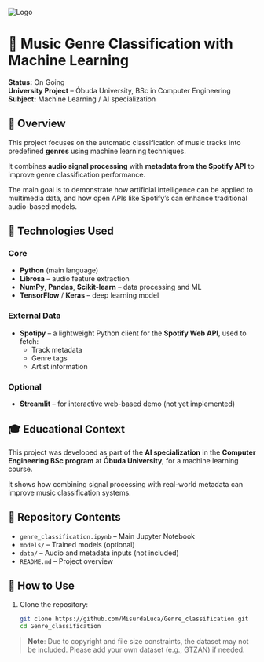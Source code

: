![Logo](https://uni-obuda.hu/wp-content/uploads/2021/11/kep3.jpg)
# 🎵 Music Genre Classification with Machine Learning

**Status:** On Going  
**University Project** – Óbuda University, BSc in Computer Engineering  
**Subject:** Machine Learning / AI specialization

## 📘 Overview

This project focuses on the automatic classification of music tracks into predefined **genres** using machine learning techniques.

It combines **audio signal processing** with **metadata from the Spotify API** to improve genre classification performance.

The main goal is to demonstrate how artificial intelligence can be applied to multimedia data, and how open APIs like Spotify’s can enhance traditional audio-based models.

## 🧠 Technologies Used

### Core

- **Python** (main language)
- **Librosa** – audio feature extraction
- **NumPy**, **Pandas**, **Scikit-learn** – data processing and ML
- **TensorFlow** / **Keras** – deep learning model

### External Data

- **Spotipy** – a lightweight Python client for the **Spotify Web API**, used to fetch:
  - Track metadata
  - Genre tags
  - Artist information

### Optional

- **Streamlit** – for interactive web-based demo (not yet implemented)

## 🎓 Educational Context

This project was developed as part of the **AI specialization** in the **Computer Engineering BSc program** at **Óbuda University**, for a machine learning course.

It shows how combining signal processing with real-world metadata can improve music classification systems.

## 📁 Repository Contents

- `genre_classification.ipynb` – Main Jupyter Notebook  
- `models/` – Trained models (optional)  
- `data/` – Audio and metadata inputs (not included)  
- `README.md` – Project overview  

## 🚀 How to Use

1. Clone the repository:
   ```bash
   git clone https://github.com/MisurdaLuca/Genre_classification.git
   cd Genre_classification

> **Note**: Due to copyright and file size constraints, the dataset may not be included. Please add your own dataset (e.g., GTZAN) if needed.
